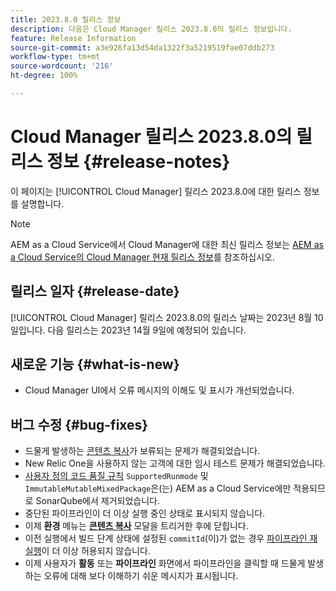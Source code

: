 ```yaml
---
title: 2023.8.0 릴리스 정보
description: 다음은 Cloud Manager 릴리스 2023.8.0의 릴리스 정보입니다.
feature: Release Information
source-git-commit: a3e926fa13d54da1322f3a5219519fae07ddb273
workflow-type: tm+mt
source-wordcount: '216'
ht-degree: 100%

---
```



# Cloud Manager 릴리스 2023.8.0의 릴리스 정보 {#release-notes}

이 페이지는 [!UICONTROL Cloud Manager] 릴리스 2023.8.0에 대한 릴리스 정보를 설명합니다.

>[!NOTE]
>
>AEM as a Cloud Service에서 Cloud Manager에 대한 최신 릴리스 정보는 [AEM as a Cloud Service의 Cloud Manager 현재 릴리스 정보](https://experienceleague.adobe.com/docs/experience-manager-cloud-service/content/implementing/using-cloud-manager/release-notes-cloud-manager/release-notes-cm-current.html)를 참조하십시오.

## 릴리스 일자 {#release-date}

[!UICONTROL Cloud Manager] 릴리스 2023.8.0의 릴리스 날짜는 2023년 8월 10일입니다. 다음 릴리스는 2023년 14월 9일에 예정되어 있습니다.

## 새로운 기능 {#what-is-new}

* Cloud Manager UI에서 오류 메시지의 이해도 및 표시가 개선되었습니다.

## 버그 수정 {#bug-fixes}

* 드물게 발생하는 [콘텐츠 복사](/help/using/content-copy.md)가 보류되는 문제가 해결되었습니다.
* New Relic One을 사용하지 않는 고객에 대한 임시 테스트 문제가 해결되었습니다.
* [사용자 정의 코드 품질 규칙](/help/using/custom-code-quality-rules.md) `SupportedRunmode` 및 `ImmutableMutableMixedPackage`은(는) AEM as a Cloud Service에만 적용되므로 SonarQube에서 제거되었습니다.
* 중단된 파이프라인이 더 이상 실행 중인 상태로 표시되지 않습니다.
* 이제 **환경** 메뉴는 **[콘텐츠 복사](/help/using/content-copy.md)** 모달을 트리거한 후에 닫힙니다.
* 이전 실행에서 빌드 단계 상태에 설정된 `commitId`(이)가 없는 경우 [파이프라인 재실행](/help/using/code-deployment.md#reexecute-deployment)이 더 이상 허용되지 않습니다.
* 이제 사용자가 **활동** 또는 **파이프라인** 화면에서 파이프라인을 클릭할 때 드물게 발생하는 오류에 대해 보다 이해하기 쉬운 메시지가 표시됩니다.